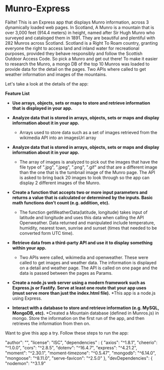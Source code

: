 # Munro-Express

Fàilte!
This is an Express app that displays Munro information, across 3 dynamically loaded web pages.
In Scotland, A Munro is a mountain that is over 3,000 feet (914.4 meters) in height, named after Sir Hugh Munro who surveyed and cataloged them in 1891. They are beautiful and plentiful with 282 Munros across Scotland. Scotland is a Right To Roam country, granting everyone the right to access land and inland water for recreational purposes, provided they behave responsibly and follow the Scottish Outdoor Access Code. So pick a Munro and get out there! To make it easier to research the Munro, a mongo DB of the top 10 Munros was loaded to provide data for the detail on the pages. Two APIs where called to get weather information and images of the mountains.

Let's take a look at the details of the app:

**Feature List**

- **Use arrays, objects, sets or maps to store and retrieve information that is displayed in your app.**
- **Analyze data that is stored in arrays, objects, sets or maps and display information about it in your app.**

  - Arrays used to store data such as a set of images retrieved from the wikimedia API into an imagesUrl array

- **Analyze data that is stored in arrays, objects, sets or maps and display information about it in your app.**

  - The array of images is analyzed to pick out the images that have the file type of ".jpg", ".jpeg", ".png", ".gif" and that are a different image than the one that is the tumbnail image of the Munro page. The API is asked to bring back 20 images to look through so the app can display 2 different images of the Munro.

- **Create a function that accepts two or more input parameters and returns a value that is calculated or determined by the inputs. Basic math functions don’t count (e.g. addition, etc).**

  - The function getWeatherData(latitude, longitude) takes input of latitude and longitude and uses this data when calling the API Openweather. Data returned and manipulated include temperature, humidity, nearest town, sunrise and sunset (times that needed to be converted form UTC time).

- **Retrieve data from a third-party API and use it to display something within your app.**

  - Two APIs were called, wikimedia and openweather. These were called to get images and weather data. The information is displayed on a detail and weather page. The API is called on one page and the data is passed between the pages as Params.

- **Create a node.js web server using a modern framework such as Express.js or Fastify. Serve at least one route that your app uses (must serve more than just the index.html file).**
  \*This app is a node.js using Express.

- **Interact with a database to store and retrieve information (e.g. MySQL, MongoDB, etc).**
  \*Created a Mountain database (defined in Munros.js) in mongo. Store the information on the first run of the app, and then retrieves the information from then on.

Want to give this app a try. Follow these steps to run the app:

"author": "",
"license": "ISC",
"dependencies" : {
"axios": "^1.8.1",
"cheerio": "^1.0.0",
"cors": "^2.8.5",
"dotenv": "^16.4.7",
"express": "^4.21.2",
"moment": "^2.30.1",
"moment-timezone": "^0.5.47",
"mongodb": "^6.14.0",
"mongoose": "^8.11.0",
"serve-favicon": "^2.5.0"
},
"devDependencies": {
"nodemon": "^3.1.9"
